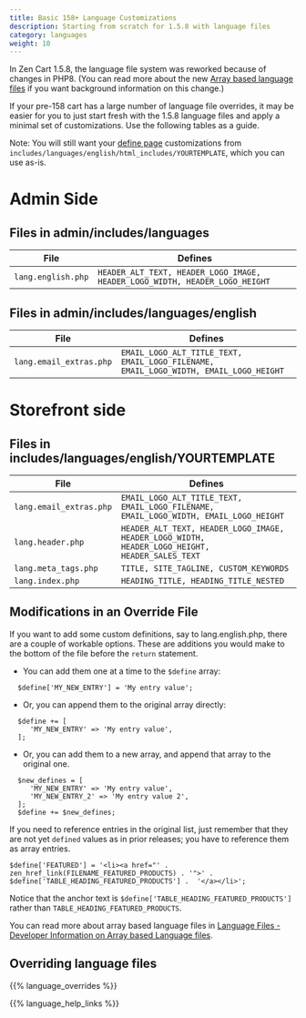 ```yaml
---
title: Basic 158+ Language Customizations
description: Starting from scratch for 1.5.8 with language files
category: languages
weight: 10
---
```


In Zen Cart 1.5.8, the language file system was reworked because of changes in PHP8.  (You can read more about the new [Array based language files](/dev/languages/158_language_files/) if you want background information on this change.) 

If your pre-158 cart has a large number of language file overrides, it may be easier for you to just start fresh with the 1.5.8 language files and apply a minimal set of customizations.  Use the following tables as a guide.

Note: You will still want your [define page](/user/template/define_pages/#define_page_files) customizations from `includes/languages/english/html_includes/YOURTEMPLATE`, which you can use as-is.

# Admin Side 

## Files in admin/includes/languages 

|File|Defines|
|----|-------|
|`lang.english.php`|`HEADER_ALT_TEXT, HEADER_LOGO_IMAGE, HEADER_LOGO_WIDTH, HEADER_LOGO_HEIGHT` |

## Files in admin/includes/languages/english

|File|Defines|
|----|-------|
|`lang.email_extras.php`|`EMAIL_LOGO_ALT_TITLE_TEXT, EMAIL_LOGO_FILENAME, EMAIL_LOGO_WIDTH, EMAIL_LOGO_HEIGHT`| 


# Storefront side 

## Files in includes/languages/english/YOURTEMPLATE

|File|Defines|
|----|-------|
|`lang.email_extras.php`|`EMAIL_LOGO_ALT_TITLE_TEXT, EMAIL_LOGO_FILENAME, EMAIL_LOGO_WIDTH, EMAIL_LOGO_HEIGHT`| 
|`lang.header.php`|`HEADER_ALT_TEXT, HEADER_LOGO_IMAGE, HEADER_LOGO_WIDTH, HEADER_LOGO_HEIGHT, HEADER_SALES_TEXT`|
|`lang.meta_tags.php`|`TITLE, SITE_TAGLINE, CUSTOM_KEYWORDS `|
|`lang.index.php`|`HEADING_TITLE, HEADING_TITLE_NESTED`|

## Modifications in an Override File 

If you want to add some custom definitions, say to lang.english.php, there are a couple of workable options.  These are additions you would make to the bottom of the file before the `return` statement.

- You can add them one at a time to the `$define` array: 

```
  $define['MY_NEW_ENTRY'] = 'My entry value'; 
```

- Or, you can append them to the original array directly: 

```
  $define += [
     'MY_NEW_ENTRY' => 'My entry value', 
  ]; 
```

- Or, you can add them to a new array, and append that array to the original one.

```
  $new_defines = [
     'MY_NEW_ENTRY' => 'My entry value', 
     'MY_NEW_ENTRY_2' => 'My entry value 2', 
  ]; 
  $define += $new_defines; 
```

If you need to reference entries in the original list, just remember that they are not yet `defined` values as in prior releases; you have to reference them as array entries. 

```
$define['FEATURED'] = '<li><a href="' . zen_href_link(FILENAME_FEATURED_PRODUCTS) . '">' .  $define['TABLE_HEADING_FEATURED_PRODUCTS'] .  '</a></li>';
```

Notice that the anchor text is `$define['TABLE_HEADING_FEATURED_PRODUCTS']` rather than `TABLE_HEADING_FEATURED_PRODUCTS`.

You can read more about array based language files in [Language Files - Developer Information on Array based Language files](/dev/languages/158_language_files/). 

## Overriding language files
{{% language_overrides %}} 

{{% language_help_links %}}
